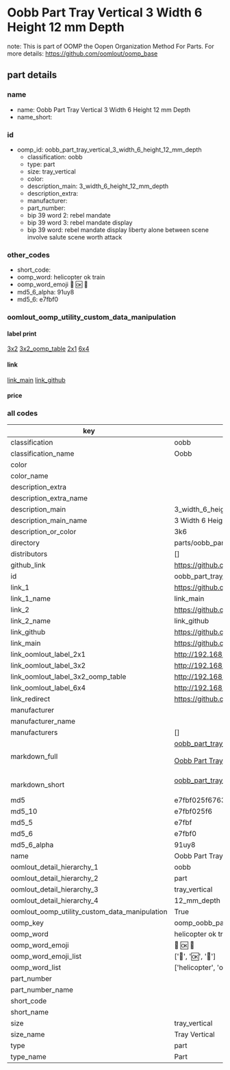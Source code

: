 # Oobb Part Tray Vertical 3 Width 6 Height 12 mm Depth  

note: This is part of OOMP the Oopen Organization Method For Parts. For more details: https://github.com/oomlout/oomp_base

##  part details
  







### name
* name: Oobb Part Tray Vertical 3 Width 6 Height 12 mm Depth
* name_short: 
### id
* oomp_id: oobb_part_tray_vertical_3_width_6_height_12_mm_depth
  * classification: oobb
  * type: part
  * size: tray_vertical
  * color: 
  * description_main: 3_width_6_height_12_mm_depth
  * description_extra: 
  * manufacturer: 
  * part_number: 
  * bip 39 word 2: rebel mandate
  * bip 39 word 3: rebel mandate display
  * bip 39 word: rebel mandate display liberty alone between scene involve salute scene worth attack

### other_codes
* short_code: 
* oomp_word: helicopter ok train
* oomp_word_emoji :helicopter: :ok: :train:
* md5_6_alpha: 91uy8
* md5_6: e7fbf0






### oomlout_oomp_utility_custom_data_manipulation
#### label print
[3x2](http://192.168.1.245:1112/?label=oomp%2091uy8)
[3x2_oomp_table](http://192.168.1.108:1112/?label=oomp%2091uy8)
[2x1](http://192.168.1.242:1112/?label=oomp%2091uy8)
[6x4](http://192.168.1.55:1112/?label=oomp%2091uy8)    

#### link

[link_main](https://github.com/oomlout/oomlout_oomp_version_1_messy/tree/main/parts/oobb_part_tray_vertical_3_width_6_height_12_mm_depth) [link_github](https://github.com/oomlout/oomlout_oomp_version_1_messy/tree/main/parts/oobb_part_tray_vertical_3_width_6_height_12_mm_depth)                             

#### price







### all codes 
| key | value |  
| --- | --- |  
| classification | oobb |  
| classification_name | Oobb |  
| color |  |  
| color_name |  |  
| description_extra |  |  
| description_extra_name |  |  
| description_main | 3_width_6_height_12_mm_depth |  
| description_main_name | 3 Width 6 Height 12 mm Depth |  
| description_or_color | 3k6 |  
| directory | parts/oobb_part_tray_vertical_3_width_6_height_12_mm_depth |  
| distributors | [] |  
| github_link | https://github.com/oomlout/oomlout_oomp_part_src/tree/main/parts/oobb_part_tray_vertical_3_width_6_height_12_mm_depth |  
| id | oobb_part_tray_vertical_3_width_6_height_12_mm_depth |  
| link_1 | https://github.com/oomlout/oomlout_oomp_version_1_messy/tree/main/parts/oobb_part_tray_vertical_3_width_6_height_12_mm_depth |  
| link_1_name | link_main |  
| link_2 | https://github.com/oomlout/oomlout_oomp_version_1_messy/tree/main/parts/oobb_part_tray_vertical_3_width_6_height_12_mm_depth |  
| link_2_name | link_github |  
| link_github | https://github.com/oomlout/oomlout_oomp_version_1_messy/tree/main/parts/oobb_part_tray_vertical_3_width_6_height_12_mm_depth |  
| link_main | https://github.com/oomlout/oomlout_oomp_version_1_messy/tree/main/parts/oobb_part_tray_vertical_3_width_6_height_12_mm_depth |  
| link_oomlout_label_2x1 | http://192.168.1.242:1112/?label=oomp%2091uy8 |  
| link_oomlout_label_3x2 | http://192.168.1.245:1112/?label=oomp%2091uy8 |  
| link_oomlout_label_3x2_oomp_table | http://192.168.1.108:1112/?label=oomp%2091uy8 |  
| link_oomlout_label_6x4 | http://192.168.1.55:1112/?label=oomp%2091uy8 |  
| link_redirect | https://github.com/oomlout/oomlout_oomp_version_1_messy/tree/main/parts/oobb_part_tray_vertical_3_width_6_height_12_mm_depth |  
| manufacturer |  |  
| manufacturer_name |  |  
| manufacturers | [] |  
| markdown_full | [oobb_part_tray_vertical_3_width_6_height_12_mm_depth](none)<br>[](none)<br>[Oobb Part Tray Vertical 3 Width 6 Height 12 Mm Depth](none)<br><br> |  
| markdown_short | [oobb_part_tray_vertical_3_width_6_height_12_mm_depth](none)<br><br> |  
| md5 | e7fbf025f67638105683780e7f21c599 |  
| md5_10 | e7fbf025f6 |  
| md5_5 | e7fbf |  
| md5_6 | e7fbf0 |  
| md5_6_alpha | 91uy8 |  
| name | Oobb Part Tray Vertical 3 Width 6 Height 12 mm Depth |  
| oomlout_detail_hierarchy_1 | oobb |  
| oomlout_detail_hierarchy_2 | part |  
| oomlout_detail_hierarchy_3 | tray_vertical |  
| oomlout_detail_hierarchy_4 | 12_mm_depth |  
| oomlout_oomp_utility_custom_data_manipulation | True |  
| oomp_key | oomp_oobb_part_tray_vertical_3_width_6_height_12_mm_depth |  
| oomp_word | helicopter ok train |  
| oomp_word_emoji | :helicopter: :ok: :train: |  
| oomp_word_emoji_list | [':helicopter:', ':ok:', ':train:'] |  
| oomp_word_list | ['helicopter', 'ok', 'train'] |  
| part_number |  |  
| part_number_name |  |  
| short_code |  |  
| short_name |  |  
| size | tray_vertical |  
| size_name | Tray Vertical |  
| type | part |  
| type_name | Part |  

